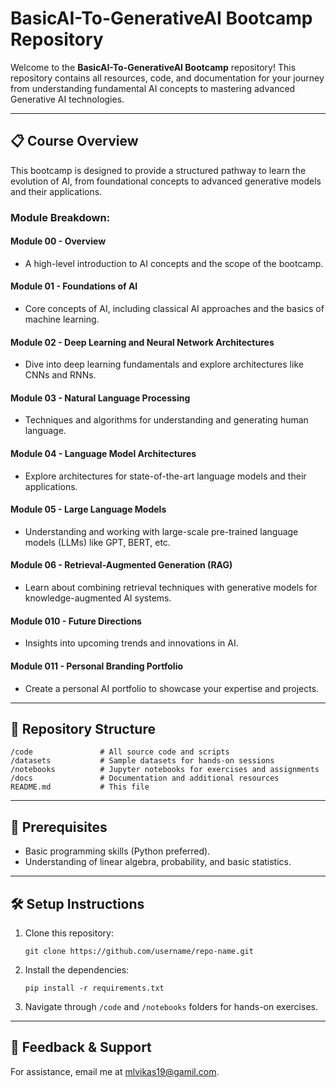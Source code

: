 
# BasicAI-To-GenerativeAI Bootcamp Repository

Welcome to the **BasicAI-To-GenerativeAI Bootcamp** repository! This repository contains all resources, code, and documentation for your journey from understanding fundamental AI concepts to mastering advanced Generative AI technologies.

---

## 📋 Course Overview

This bootcamp is designed to provide a structured pathway to learn the evolution of AI, from foundational concepts to advanced generative models and their applications.

### Module Breakdown:

#### **Module 00 - Overview**
   - A high-level introduction to AI concepts and the scope of the bootcamp.

#### **Module 01 - Foundations of AI**
   - Core concepts of AI, including classical AI approaches and the basics of machine learning.

#### **Module 02 - Deep Learning and Neural Network Architectures**
   - Dive into deep learning fundamentals and explore architectures like CNNs and RNNs.

#### **Module 03 - Natural Language Processing**
   - Techniques and algorithms for understanding and generating human language.

#### **Module 04 - Language Model Architectures**
   - Explore architectures for state-of-the-art language models and their applications.

#### **Module 05 - Large Language Models**
   - Understanding and working with large-scale pre-trained language models (LLMs) like GPT, BERT, etc.

#### **Module 06 - Retrieval-Augmented Generation (RAG)**
   - Learn about combining retrieval techniques with generative models for knowledge-augmented AI systems.

#### **Module 010 - Future Directions**
   - Insights into upcoming trends and innovations in AI.

#### **Module 011 - Personal Branding Portfolio**
   - Create a personal AI portfolio to showcase your expertise and projects.

---

## 🚀 Repository Structure

```
/code               # All source code and scripts
/datasets           # Sample datasets for hands-on sessions
/notebooks          # Jupyter notebooks for exercises and assignments
/docs               # Documentation and additional resources
README.md           # This file
```

---

## 🔧 Prerequisites

- Basic programming skills (Python preferred).
- Understanding of linear algebra, probability, and basic statistics.

---

## 🛠️ Setup Instructions

1. Clone this repository:
   ```
   git clone https://github.com/username/repo-name.git
   ```
2. Install the dependencies:
   ```
   pip install -r requirements.txt
   ```
3. Navigate through `/code` and `/notebooks` folders for hands-on exercises.

---

## 💬 Feedback & Support

For assistance, email me at [mlvikas19@gamil.com](mailto:vikas@vikas-ai.com).
